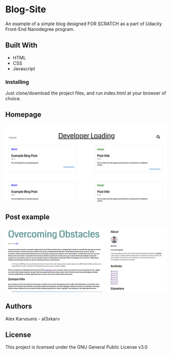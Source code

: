 # Blog-Site
An example of a simple blog designed FOR SCRATCH as a part of Udacity Front-End Nanodegree program.


## Built With

* HTML
* CSS
* Javascript

### Installing
Just clone/download the project files, and run index.html at your browser of choice.

## Homepage 
![Screenshot of Homepage](img/Screenshot1.png)

## Post example
![Screenshot of a post](img/Screenshot2.png)

## Authors

Alex Karvounis - al3xkarv

## License

This project is licensed under the GNU General Public License v3.0



